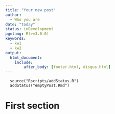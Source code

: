 ```yaml
---
title: "Your new post"
author:
  - Who you are
date: "today"
status: inDevelopment
pgmlang: R(>=3.0.0)
keywords:
  - kw1
  - kw2
output:
  html_document:
    include:
        after_body: [footer.html, disqus.html]
---
```



```{r addStatus, echo=FALSE, results="asis", message=FALSE}
  source("Rscripts/addStatus.R")
  addStatus("emptyPost.Rmd")
```

# First section
